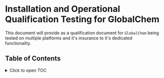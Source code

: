 Installation and Operational Qualification Testing for GlobalChem
=================================================================

This document will provide as a qualification document for `GlobalChem` being tested on multiple platforms and it's insurance
to it's dedicated functionality. 

## Table of Contents

<details>
 <summary>Click to open TOC</summary>

- [Introduction](#introduction)
- [System Architecture](#system-architecture)
- [Test Architecture](#test-architecture)
- [Installation Architecture](#installation-architecture)
- [GlobalChem Installation Qualifications - System Tests](#installation-qualification)
- [GlobalChem Core Operational Qualifications - System Tests](#operational-qualification)
- [Summary of Findings](#features)

# Introduction

This document will provide as a qualification document for `GlobalChem` being tested on multiple platforms and it's insurance
to it's dedicated functionality. `GlobalChem` is entirely written in one computing language, python, and has no extra dependencies
on other software. 

# System Architecture

`GlobalChem` is supported in Windows, Linux, and MacOS with backwards compatiblity. 

| GlobalChem Version | Latest Platform Support                  | Python Versions Supported  |
|--------------------|------------------------------------------|----------------------------|
| 1.6.1.5            | Linux x86_64, Windows 11, MacOS Monterey | 3.7, 3.8, 3.9              |

# Test Architecture

`GlobalChem` has a simplistic test architecture where all modules are tested accurately with `PyTest` using `Github Actions`
to facilitate the workflow management. Tests are performed on every "Pull Request", "Merge", or "Commit" into the `master`
branch. 

`FOSSA` is an open source software managemenment tool to check compatibility between open source licenses. 

| Test Software      | Continuous Integration & Deployment   | Coverage Software          | Legal Testing Software     |
|--------------------|---------------------------------------|----------------------------|----------------------------|
| PyTest             | Github Actions                        | Nose                       | FOSSA                      |


# Installation Architecture

`GlobalChem` is distributed on PyPi as a gzipped tar file and can be "pip", python installation service, installed directly
from a command line:

```python

pip install global-chem

```

| Distribution       | Version        | Version Hash (SHA256)                                            | File Type    |
|--------------------|----------------|------------------------------------------------------------------|--------------|
| PyPi               | 1.6.1.5        | 09eec09c0d6f2e8d8362662d8b559a966e8e409effe50f61e838a1a2401a1293 | Tar GZIP     |

# Installation Qualification

`GlobalChem` is tested and installed on `Windows`, `Linux` and `MacOS`.

```python

python setup.py install

```

`Linux` with Python `3.7`:

```bash

creating build/bdist.linux-x86_64/egg/EGG-INFO
copying global_chem.egg-info/PKG-INFO -> build/bdist.linux-x86_64/egg/EGG-INFO
copying global_chem.egg-info/SOURCES.txt -> build/bdist.linux-x86_64/egg/EGG-INFO
copying global_chem.egg-info/dependency_links.txt -> build/bdist.linux-x86_64/egg/EGG-INFO
copying global_chem.egg-info/not-zip-safe -> build/bdist.linux-x86_64/egg/EGG-INFO
copying global_chem.egg-info/requires.txt -> build/bdist.linux-x86_64/egg/EGG-INFO
copying global_chem.egg-info/top_level.txt -> build/bdist.linux-x86_64/egg/EGG-INFO
creating dist
creating 'dist/global_chem-1.6.1.5-py3.7.egg' and adding 'build/bdist.linux-x86_64/egg' to it
removing 'build/bdist.linux-x86_64/egg' (and everything under it)
Processing global_chem-1.6.1.5-py3.7.egg
creating /opt/hostedtoolcache/Python/3.7.13/x64/lib/python3.7/site-packages/global_chem-1.6.1.5-py3.7.egg
Extracting global_chem-1.6.1.5-py3.7.egg to /opt/hostedtoolcache/Python/3.7.13/x64/lib/python3.7/site-packages
Adding global-chem 1.6.1.5 to easy-install.pth file

Installed /opt/hostedtoolcache/Python/3.7.13/x64/lib/python3.7/site-packages/global_chem-1.6.1.5-py3.7.egg
Processing dependencies for global-chem==1.6.1.5
Finished processing dependencies for global-chem==1.6.1.5
```

`Linux` with Python `3.8`:

```bash

creating build/bdist.linux-x86_64/egg/EGG-INFO
copying global_chem.egg-info/PKG-INFO -> build/bdist.linux-x86_64/egg/EGG-INFO
copying global_chem.egg-info/SOURCES.txt -> build/bdist.linux-x86_64/egg/EGG-INFO
copying global_chem.egg-info/dependency_links.txt -> build/bdist.linux-x86_64/egg/EGG-INFO
copying global_chem.egg-info/not-zip-safe -> build/bdist.linux-x86_64/egg/EGG-INFO
copying global_chem.egg-info/requires.txt -> build/bdist.linux-x86_64/egg/EGG-INFO
copying global_chem.egg-info/top_level.txt -> build/bdist.linux-x86_64/egg/EGG-INFO
creating dist
creating 'dist/global_chem-1.6.1.5-py3.8.egg' and adding 'build/bdist.linux-x86_64/egg' to it
removing 'build/bdist.linux-x86_64/egg' (and everything under it)
Processing global_chem-1.6.1.5-py3.8.egg
creating /opt/hostedtoolcache/Python/3.8.12/x64/lib/python3.8/site-packages/global_chem-1.6.1.5-py3.8.egg
Extracting global_chem-1.6.1.5-py3.8.egg to /opt/hostedtoolcache/Python/3.8.12/x64/lib/python3.8/site-packages
Adding global-chem 1.6.1.5 to easy-install.pth file

Installed /opt/hostedtoolcache/Python/3.8.12/x64/lib/python3.8/site-packages/global_chem-1.6.1.5-py3.8.egg
Processing dependencies for global-chem==1.6.1.5
Finished processing dependencies for global-chem==1.6.1.5
```

`Linux` with Python `3.9`:

```bash

creating build/bdist.linux-x86_64/egg/EGG-INFO
copying global_chem.egg-info/PKG-INFO -> build/bdist.linux-x86_64/egg/EGG-INFO
copying global_chem.egg-info/SOURCES.txt -> build/bdist.linux-x86_64/egg/EGG-INFO
copying global_chem.egg-info/dependency_links.txt -> build/bdist.linux-x86_64/egg/EGG-INFO
copying global_chem.egg-info/not-zip-safe -> build/bdist.linux-x86_64/egg/EGG-INFO
copying global_chem.egg-info/requires.txt -> build/bdist.linux-x86_64/egg/EGG-INFO
copying global_chem.egg-info/top_level.txt -> build/bdist.linux-x86_64/egg/EGG-INFO
creating dist
creating 'dist/global_chem-1.6.1.5-py3.9.egg' and adding 'build/bdist.linux-x86_64/egg' to it
removing 'build/bdist.linux-x86_64/egg' (and everything under it)
Processing global_chem-1.6.1.5-py3.9.egg
creating /opt/hostedtoolcache/Python/3.9.12/x64/lib/python3.9/site-packages/global_chem-1.6.1.5-py3.9.egg
Extracting global_chem-1.6.1.5-py3.9.egg to /opt/hostedtoolcache/Python/3.9.12/x64/lib/python3.9/site-packages
Adding global-chem 1.6.1.5 to easy-install.pth file

Installed /opt/hostedtoolcache/Python/3.9.12/x64/lib/python3.9/site-packages/global_chem-1.6.1.5-py3.9.egg
Processing dependencies for global-chem==1.6.1.5
Finished processing dependencies for global-chem==1.6.1.5
```

`Windows` with Python `3.7`

```bash

creating build\bdist.win-amd64\egg\EGG-INFO
copying global_chem.egg-info\PKG-INFO -> build\bdist.win-amd64\egg\EGG-INFO
copying global_chem.egg-info\SOURCES.txt -> build\bdist.win-amd64\egg\EGG-INFO
copying global_chem.egg-info\dependency_links.txt -> build\bdist.win-amd64\egg\EGG-INFO
copying global_chem.egg-info\not-zip-safe -> build\bdist.win-amd64\egg\EGG-INFO
copying global_chem.egg-info\requires.txt -> build\bdist.win-amd64\egg\EGG-INFO
copying global_chem.egg-info\top_level.txt -> build\bdist.win-amd64\egg\EGG-INFO
creating dist
creating 'dist\global_chem-1.6.1.5-py3.7.egg' and adding 'build\bdist.win-amd64\egg' to it
removing 'build\bdist.win-amd64\egg' (and everything under it)
Processing global_chem-1.6.1.5-py3.7.egg
creating c:\hostedtoolcache\windows\python\3.7.9\x64\lib\site-packages\global_chem-1.6.1.5-py3.7.egg
Extracting global_chem-1.6.1.5-py3.7.egg to c:\hostedtoolcache\windows\python\3.7.9\x64\lib\site-packages
Adding global-chem 1.6.1.5 to easy-install.pth file

Installed c:\hostedtoolcache\windows\python\3.7.9\x64\lib\site-packages\global_chem-1.6.1.5-py3.7.egg
Processing dependencies for global-chem==1.6.1.5
Finished processing dependencies for global-chem==1.6.1.5
```

`Windows` with Python `3.8`

```bash

creating build\bdist.win-amd64\egg\EGG-INFO
copying global_chem.egg-info\PKG-INFO -> build\bdist.win-amd64\egg\EGG-INFO
copying global_chem.egg-info\SOURCES.txt -> build\bdist.win-amd64\egg\EGG-INFO
copying global_chem.egg-info\dependency_links.txt -> build\bdist.win-amd64\egg\EGG-INFO
copying global_chem.egg-info\not-zip-safe -> build\bdist.win-amd64\egg\EGG-INFO
copying global_chem.egg-info\requires.txt -> build\bdist.win-amd64\egg\EGG-INFO
copying global_chem.egg-info\top_level.txt -> build\bdist.win-amd64\egg\EGG-INFO
creating dist
creating 'dist\global_chem-1.6.1.5-py3.8.egg' and adding 'build\bdist.win-amd64\egg' to it
removing 'build\bdist.win-amd64\egg' (and everything under it)
Processing global_chem-1.6.1.5-py3.8.egg
creating c:\hostedtoolcache\windows\python\3.8.10\x64\lib\site-packages\global_chem-1.6.1.5-py3.8.egg
Extracting global_chem-1.6.1.5-py3.8.egg to c:\hostedtoolcache\windows\python\3.8.10\x64\lib\site-packages
Adding global-chem 1.6.1.5 to easy-install.pth file

Installed c:\hostedtoolcache\windows\python\3.8.10\x64\lib\site-packages\global_chem-1.6.1.5-py3.8.egg
Processing dependencies for global-chem==1.6.1.5
Finished processing dependencies for global-chem==1.6.1.5
```

`Windows` with Python `3.9`

```bash

creating build\bdist.win-amd64\egg\EGG-INFO
copying global_chem.egg-info\PKG-INFO -> build\bdist.win-amd64\egg\EGG-INFO
copying global_chem.egg-info\SOURCES.txt -> build\bdist.win-amd64\egg\EGG-INFO
copying global_chem.egg-info\dependency_links.txt -> build\bdist.win-amd64\egg\EGG-INFO
copying global_chem.egg-info\not-zip-safe -> build\bdist.win-amd64\egg\EGG-INFO
copying global_chem.egg-info\requires.txt -> build\bdist.win-amd64\egg\EGG-INFO
copying global_chem.egg-info\top_level.txt -> build\bdist.win-amd64\egg\EGG-INFO
creating dist
creating 'dist\global_chem-1.6.1.5-py3.9.egg' and adding 'build\bdist.win-amd64\egg' to it
removing 'build\bdist.win-amd64\egg' (and everything under it)
Processing global_chem-1.6.1.5-py3.9.egg
creating c:\hostedtoolcache\windows\python\3.9.12\x64\lib\site-packages\global_chem-1.6.1.5-py3.9.egg
Extracting global_chem-1.6.1.5-py3.9.egg to c:\hostedtoolcache\windows\python\3.9.12\x64\lib\site-packages
Adding global-chem 1.6.1.5 to easy-install.pth file

Installed c:\hostedtoolcache\windows\python\3.9.12\x64\lib\site-packages\global_chem-1.6.1.5-py3.9.egg
Processing dependencies for global-chem==1.6.1.5
Finished processing dependencies for global-chem==1.6.1.5

```

`MacOS` with Python `3.7`


```bash

creating build/bdist.macosx-10.15-x86_64/egg/EGG-INFO
copying global_chem.egg-info/PKG-INFO -> build/bdist.macosx-10.15-x86_64/egg/EGG-INFO
copying global_chem.egg-info/SOURCES.txt -> build/bdist.macosx-10.15-x86_64/egg/EGG-INFO
copying global_chem.egg-info/dependency_links.txt -> build/bdist.macosx-10.15-x86_64/egg/EGG-INFO
copying global_chem.egg-info/not-zip-safe -> build/bdist.macosx-10.15-x86_64/egg/EGG-INFO
copying global_chem.egg-info/requires.txt -> build/bdist.macosx-10.15-x86_64/egg/EGG-INFO
copying global_chem.egg-info/top_level.txt -> build/bdist.macosx-10.15-x86_64/egg/EGG-INFO
creating dist
creating 'dist/global_chem-1.6.1.5-py3.7.egg' and adding 'build/bdist.macosx-10.15-x86_64/egg' to it
removing 'build/bdist.macosx-10.15-x86_64/egg' (and everything under it)
Processing global_chem-1.6.1.5-py3.7.egg
creating /Users/runner/hostedtoolcache/Python/3.7.13/x64/lib/python3.7/site-packages/global_chem-1.6.1.5-py3.7.egg
Extracting global_chem-1.6.1.5-py3.7.egg to /Users/runner/hostedtoolcache/Python/3.7.13/x64/lib/python3.7/site-packages
Adding global-chem 1.6.1.5 to easy-install.pth file

Installed /Users/runner/hostedtoolcache/Python/3.7.13/x64/lib/python3.7/site-packages/global_chem-1.6.1.5-py3.7.egg
Processing dependencies for global-chem==1.6.1.5
Finished processing dependencies for global-chem==1.6.1.5
```

`MacOS` with Python `3.8`

```bash

creating build/bdist.macosx-10.15-x86_64/egg/EGG-INFO
copying global_chem.egg-info/PKG-INFO -> build/bdist.macosx-10.15-x86_64/egg/EGG-INFO
copying global_chem.egg-info/SOURCES.txt -> build/bdist.macosx-10.15-x86_64/egg/EGG-INFO
copying global_chem.egg-info/dependency_links.txt -> build/bdist.macosx-10.15-x86_64/egg/EGG-INFO
copying global_chem.egg-info/not-zip-safe -> build/bdist.macosx-10.15-x86_64/egg/EGG-INFO
copying global_chem.egg-info/requires.txt -> build/bdist.macosx-10.15-x86_64/egg/EGG-INFO
copying global_chem.egg-info/top_level.txt -> build/bdist.macosx-10.15-x86_64/egg/EGG-INFO
creating dist
creating 'dist/global_chem-1.6.1.5-py3.8.egg' and adding 'build/bdist.macosx-10.15-x86_64/egg' to it
removing 'build/bdist.macosx-10.15-x86_64/egg' (and everything under it)
Processing global_chem-1.6.1.5-py3.8.egg
creating /Users/runner/hostedtoolcache/Python/3.8.12/x64/lib/python3.8/site-packages/global_chem-1.6.1.5-py3.8.egg
Extracting global_chem-1.6.1.5-py3.8.egg to /Users/runner/hostedtoolcache/Python/3.8.12/x64/lib/python3.8/site-packages
Adding global-chem 1.6.1.5 to easy-install.pth file

Installed /Users/runner/hostedtoolcache/Python/3.8.12/x64/lib/python3.8/site-packages/global_chem-1.6.1.5-py3.8.egg
Processing dependencies for global-chem==1.6.1.5
Finished processing dependencies for global-chem==1.6.1.5
```
`MacOS` with Python `3.9`

```bash

creating build/bdist.macosx-10.15-x86_64/egg/EGG-INFO
copying global_chem.egg-info/PKG-INFO -> build/bdist.macosx-10.15-x86_64/egg/EGG-INFO
copying global_chem.egg-info/SOURCES.txt -> build/bdist.macosx-10.15-x86_64/egg/EGG-INFO
copying global_chem.egg-info/dependency_links.txt -> build/bdist.macosx-10.15-x86_64/egg/EGG-INFO
copying global_chem.egg-info/not-zip-safe -> build/bdist.macosx-10.15-x86_64/egg/EGG-INFO
copying global_chem.egg-info/requires.txt -> build/bdist.macosx-10.15-x86_64/egg/EGG-INFO
copying global_chem.egg-info/top_level.txt -> build/bdist.macosx-10.15-x86_64/egg/EGG-INFO
creating dist
creating 'dist/global_chem-1.6.1.5-py3.9.egg' and adding 'build/bdist.macosx-10.15-x86_64/egg' to it
removing 'build/bdist.macosx-10.15-x86_64/egg' (and everything under it)
Processing global_chem-1.6.1.5-py3.9.egg
creating /Users/runner/hostedtoolcache/Python/3.9.12/x64/lib/python3.9/site-packages/global_chem-1.6.1.5-py3.9.egg
Extracting global_chem-1.6.1.5-py3.9.egg to /Users/runner/hostedtoolcache/Python/3.9.12/x64/lib/python3.9/site-packages
Adding global-chem 1.6.1.5 to easy-install.pth file

Installed /Users/runner/hostedtoolcache/Python/3.9.12/x64/lib/python3.9/site-packages/global_chem-1.6.1.5-py3.9.egg
Processing dependencies for global-chem==1.6.1.5
Finished processing dependencies for global-chem==1.6.1.5
```

# Operational Qualification

`GlobalChem` has a series of tests that will be performed by Github Actions bot on the PyTest Modules the developers have 
wrote. The tests are applied across `Linux`, `Windows`, and `MacOS` and can be performed with the following command:

```python

python -m nose --verbose --with-coverage -s -w tests/

```

Test Results Across all systems

```bash

Name                                                                                      Stmts   Miss  Cover
-------------------------------------------------------------------------------------------------------------
GlobalChem/__init__.py                                                                       33      0   100%
global_chem/environment/__init__.py                                                           0      0   100%
global_chem/environment/emerging_perfluoroalkyls.py                                          11      0   100%
global_chem/formulation/__init__.py                                                           0      0   100%
global_chem/formulation/excipients/__init__.py                                                0      0   100%
global_chem/formulation/excipients/biopharmaceutics_class_three/__init__.py                   0      0   100%
global_chem/formulation/excipients/biopharmaceutics_class_three/cimetidine_acyclovir.py      11      0   100%
global_chem/formulation/excipients/monoclonal_antibodies/__init__.py                          0      0   100%
global_chem/formulation/excipients/monoclonal_antibodies/monoclonal_antibodies.py            11      0   100%
global_chem/global_chem.py                                                                  417     80    81%
global_chem/interstellar_space/__init__.py                                                    0      0   100%
global_chem/interstellar_space/interstellar_space.py                                         11      0   100%
global_chem/materials/__init__.py                                                             0      0   100%
global_chem/materials/clay/__init__.py                                                        0      0   100%
global_chem/materials/clay/montmorillonite_adsorption.py                                     11      0   100%
global_chem/materials/polymers/__init__.py                                                    2      0   100%
global_chem/materials/polymers/common_monomer_repeating_units.py                             11      0   100%
global_chem/medicinal_chemistry/__init__.py                                                   0      0   100%
```


